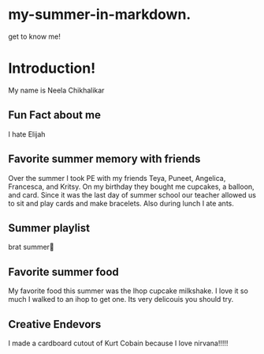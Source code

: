 # my-summer-in-markdown.
get to know me!

# Introduction!
My name is Neela Chikhalikar

## Fun Fact about me
I hate Elijah

## Favorite summer memory with friends
Over the summer I took PE with my friends Teya, Puneet, Angelica, Francesca, and Kritsy. On my birthday they bought me cupcakes, a balloon, and card. Since it was the last day of summer school our teacher allowed us to sit and play cards and make bracelets. Also during lunch I ate ants. 

## Summer playlist
brat summer💚

## Favorite summer food
My favorite food this summer was the Ihop cupcake milkshake. I love it so much I walked to an ihop to get one. Its very delicouis you should try. 

## Creative Endevors
I made a cardboard cutout of Kurt Cobain because I love nirvana!!!!!



